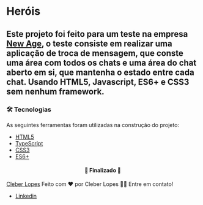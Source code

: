 # Heróis

## Este projeto foi feito para um teste na empresa <a href='https://www.newage.gg/'>New Age</a>, o teste consiste em realizar uma aplicação de troca de mensagem, que conste uma área com todos os chats e uma área do chat aberto em si, que mantenha o estado entre cada chat. Usando HTML5, Javascript, ES6+ e CSS3 sem nenhum framework.

### 🛠 Tecnologias

As seguintes ferramentas foram utilizadas na construção do projeto:

- [HTML5](https://developer.mozilla.org/pt-BR/docs/Learn/Getting_started_with_the_web/HTML_basics)
- [TypeScript](https://developer.mozilla.org/pt-BR/docs/Web/JavaScript)
- [CSS3](https://developer.mozilla.org/pt-BR/docs/Web/CSS)
- [ES6+](https://www.w3schools.com/js/js_es6.asp)

<h4 align="center"> 
	🚧  Finalizado  🚧
</h4>

<a href='https://github.com/CleberLopess'>Cleber Lopes</a>
Feito com ❤️ por Cleber Lopes 👋🏽 Entre em contato!

- [Linkedin](https://www.linkedin.com/in/cleber-lopess/)
